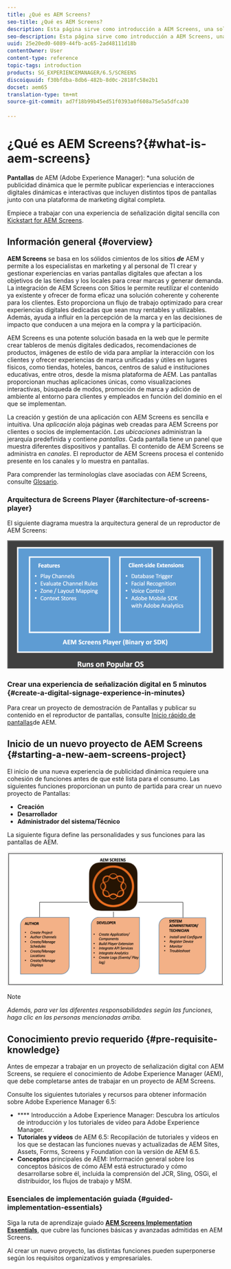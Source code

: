 ```yaml
---
title: ¿Qué es AEM Screens?
seo-title: ¿Qué es AEM Screens?
description: Esta página sirve como introducción a AEM Screens, una solución de publicidad dinámica que le permite publicar experiencias e interacciones digitales dinámicas e interactivas que incluyen distintos tipos de pantallas junto con una plataforma de marketing digital completa. Proporciona una visión general de la arquitectura Screens con diferentes funciones involucradas en el desarrollo del proyecto.
seo-description: Esta página sirve como introducción a AEM Screens, una solución de publicidad dinámica que le permite publicar experiencias e interacciones digitales dinámicas e interactivas que incluyen distintos tipos de pantallas junto con una plataforma de marketing digital completa. Proporciona una visión general de la arquitectura Screens con diferentes funciones involucradas en el desarrollo del proyecto.
uuid: 25e20ed0-6089-44fb-ac65-2ad48111d18b
contentOwner: User
content-type: reference
topic-tags: introduction
products: SG_EXPERIENCEMANAGER/6.5/SCREENS
discoiquuid: f30bfdba-8db6-482b-8d0c-2818fc58e2b1
docset: aem65
translation-type: tm+mt
source-git-commit: ad7f18b99b45ed51f0393a0f608a75e5a5dfca30

---
```



# ¿Qué es AEM Screens?{#what-is-aem-screens}

**Pantallas** de AEM (Adobe Experience Manager): *una solución de publicidad dinámica que le permite publicar experiencias e interacciones digitales dinámicas e interactivas que incluyen distintos tipos de pantallas junto con una plataforma de marketing digital completa.

Empiece a trabajar con una experiencia de señalización digital sencilla con [Kickstart for AEM Screens](kickstart-for-aem-screens.md).

## Información general {#overview}

**AEM Screens** se basa en los sólidos cimientos de los sitios ***de*** AEM y permite a los especialistas en marketing y al personal de TI crear y gestionar experiencias en varias pantallas digitales que afectan a los objetivos de las tiendas y los locales para crear marcas y generar demanda. La integración de AEM Screens con Sitios le permite reutilizar el contenido ya existente y ofrecer de forma eficaz una solución coherente y coherente para los clientes. Esto proporciona un flujo de trabajo optimizado para crear experiencias digitales dedicadas que sean muy rentables y utilizables. Además, ayuda a influir en la percepción de la marca y en las decisiones de impacto que conducen a una mejora en la compra y la participación.

AEM Screens es una potente solución basada en la web que le permite crear tableros de menús digitales dedicados, recomendaciones de productos, imágenes de estilo de vida para ampliar la interacción con los clientes y ofrecer experiencias de marca unificadas y útiles en lugares físicos, como tiendas, hoteles, bancos, centros de salud e instituciones educativas, entre otros, desde la misma plataforma de AEM. Las pantallas proporcionan muchas aplicaciones únicas, como visualizaciones interactivas, búsqueda de modos, promoción de marca y adición de ambiente al entorno para clientes y empleados en función del dominio en el que se implementan.

La creación y gestión de una aplicación con AEM Screens es sencilla e intuitiva. Una *aplicación* aloja páginas web creadas para AEM Screens por clientes o socios de implementación. *Las ubicaciones* administran la jerarquía predefinida y contiene *pantallas*. Cada pantalla tiene un panel que muestra diferentes dispositivos y pantallas. El contenido de AEM Screens se administra en *canales*. El reproductor de AEM Screens procesa el contenido presente en los canales y lo muestra en pantallas.

Para comprender las terminologías clave asociadas con AEM Screens, consulte [Glosario](screens-glossary.md).

### Arquitectura de Screens Player {#architecture-of-screens-player}

El siguiente diagrama muestra la arquitectura general de un reproductor de AEM Screens:

![chlimage_1-29](assets/chlimage_1-29.png)

### Crear una experiencia de señalización digital en 5 minutos {#create-a-digital-signage-experience-in-minutes}

Para crear un proyecto de demostración de Pantallas y publicar su contenido en el reproductor de pantallas, consulte [Inicio rápido de pantallas](kickstart-for-aem-screens.md)de AEM.

## Inicio de un nuevo proyecto de AEM Screens {#starting-a-new-aem-screens-project}

El inicio de una nueva experiencia de publicidad dinámica requiere una cohesión de funciones antes de que esté lista para el consumo. Las siguientes funciones proporcionan un punto de partida para crear un nuevo proyecto de Pantallas:

* **Creación**
* **Desarrollador**
* **Administrador del sistema/Técnico**

La siguiente figura define las personalidades y sus funciones para las pantallas de AEM.

![chlimage_1-30](assets/chlimage_1-30.png)

>[!NOTE]
>
>*Además, para ver las diferentes responsabilidades según las funciones, haga clic en las personas mencionadas arriba.*

## Conocimiento previo requerido {#pre-requisite-knowledge}

Antes de empezar a trabajar en un proyecto de señalización digital con AEM Screens, se requiere el conocimiento de Adobe Experience Manager (AEM), que debe completarse antes de trabajar en un proyecto de AEM Screens.

Consulte los siguientes tutoriales y recursos para obtener información sobre Adobe Experience Manager 6.5:

* **** Introducción a Adobe Experience Manager: Descubra los artículos de introducción y los tutoriales de vídeo para Adobe Experience Manager.
* **Tutoriales y vídeos** de AEM 6.5: Recopilación de tutoriales y vídeos en los que se destacan las funciones nuevas y actualizadas de AEM Sites, Assets, Forms, Screens y Foundation con la versión de AEM 6.5.
* **Conceptos** principales de AEM: Información general sobre los conceptos básicos de cómo AEM está estructurado y cómo desarrollarse sobre él, incluida la comprensión del JCR, Sling, OSGi, el distribuidor, los flujos de trabajo y MSM.

### Esenciales de implementación guiada {#guided-implementation-essentials}

Siga la ruta de aprendizaje guiado **[AEM Screens Implementation Essentials](https://guided.adobe.com/?launch=AEM-7a#recommended/solutions/experience-manager)**, que cubre las funciones básicas y avanzadas admitidas en AEM Screens.

Al crear un nuevo proyecto, las distintas funciones pueden superponerse según los requisitos organizativos y empresariales.
